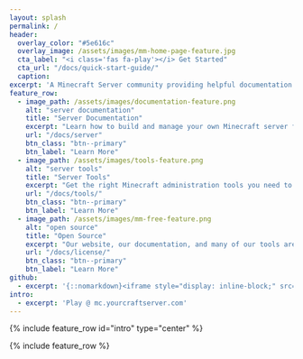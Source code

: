 ```yaml
---
layout: splash
permalink: /
header:
  overlay_color: "#5e616c"
  overlay_image: /assets/images/mm-home-page-feature.jpg
  cta_label: "<i class='fas fa-play'></i> Get Started"
  cta_url: "/docs/quick-start-guide/"
  caption:
excerpt: 'A Minecraft Server community providing helpful documentation and open source tools for running Minecraft servers.<br /> <small>Currently Running: Spigot v1.12.2</small><br /><br />'
feature_row:
  - image_path: /assets/images/documentation-feature.png
    alt: "server documentation"
    title: "Server Documentation"
    excerpt: "Learn how to build and manage your own Minecraft server for your friends, or learn to build a large public server community."
    url: "/docs/server"
    btn_class: "btn--primary"
    btn_label: "Learn More"
  - image_path: /assets/images/tools-feature.png
    alt: "server tools"
    title: "Server Tools"
    excerpt: "Get the right Minecraft administration tools you need to build and manage your Minecraft server, as well as tools to help manage your server community."
    url: "/docs/tools/"
    btn_class: "btn--primary"
    btn_label: "Learn More"
  - image_path: /assets/images/mm-free-feature.png
    alt: "open source"
    title: "Open Source"
    excerpt: "Our website, our documentation, and many of our tools are Open Source to allow easy access to building a Minecraft server community of your own."
    url: "/docs/license/"
    btn_class: "btn--primary"
    btn_label: "Learn More"
github:
  - excerpt: '{::nomarkdown}<iframe style="display: inline-block;" src="https://ghbtns.com/github-btn.html?user=sk33lz&repo=yourcraftserver&type=star&count=true&size=large" frameborder="0" scrolling="0" width="160px" height="30px"></iframe> <iframe style="display: inline-block;" src="https://ghbtns.com/github-btn.html?user=sk33lz&repo=yourcraftserver&type=fork&count=true&size=large" frameborder="0" scrolling="0" width="158px" height="30px"></iframe>{:/nomarkdown}'
intro:
  - excerpt: 'Play @ mc.yourcraftserver.com'
---
```


{% include feature_row id="intro" type="center" %}

{% include feature_row %}
